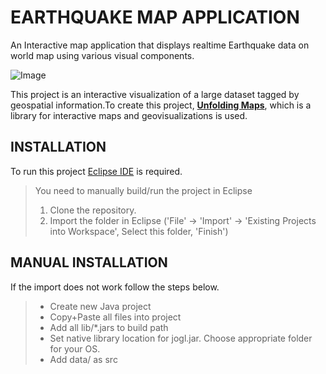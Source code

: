 EARTHQUAKE MAP APPLICATION
==========================

An Interactive map application that displays realtime Earthquake data on world map using various visual components.

![Image](https://i.imgur.com/X0mfVIJ.png)

This project is an interactive visualization of a large dataset tagged by geospatial information.To create this project, [**Unfolding Maps**](http://unfoldingmaps.org/), which is a library for interactive maps and geovisualizations is used.





## INSTALLATION

To run this project [Eclipse IDE](https://www.eclipse.org/downloads/) is required.
>You need to manually build/run the project in Eclipse
>1. Clone the repository.
>2. Import the folder in Eclipse ('File' -> 'Import' -> 'Existing Projects into
>Workspace', Select this folder, 'Finish')


## MANUAL INSTALLATION

If the import does not work follow the steps below.
>
>* Create new Java project
>* Copy+Paste all files into project
>* Add all lib/*.jars to build path
>* Set native library location for jogl.jar. Choose appropriate folder for your OS.
>* Add data/ as src




